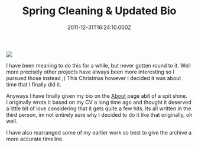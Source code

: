 ﻿---
coverImage: /images/fallback-post-header.png
date: "2011-12-31T16:24:10.000Z"
tags: []
title: Spring Cleaning & Updated Bio
oldUrl: /photos-personal/spring-cleaning-updated-bio
---

![](https://www.mikecann.blog/wp-content/uploads/2007/09/about01.png)

I have been meaning to do this for a while, but never gotten round to it. Well more precisely other projects have always been more interesting so I pursued those instead ;) This Christmas however I decided it was about time that I finally did it.

<!-- more -->

Anyways I have finally given my bio on the [About](/posts/about-2/) page abit of a spit shine. I originally wrote it based on my CV a long time ago and thought it deserved a little bit of love considering that it gets quite a few hits. Its all written in the third person, im not entirely sure why I decided to do it like that originally, oh well.

I have also rearranged some of my earlier work so best to give the archive a more accurate timeline.
